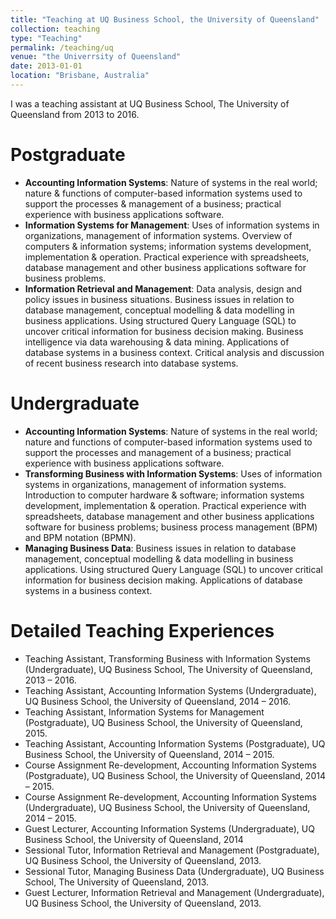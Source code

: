 ```yaml
---
title: "Teaching at UQ Business School, the University of Queensland"
collection: teaching
type: "Teaching"
permalink: /teaching/uq
venue: "the Univerrsity of Queensland"
date: 2013-01-01
location: "Brisbane, Australia"
---
```


I was a teaching assistant at UQ Business School, The University of Queensland from 2013 to 2016.

Postgraduate
======

* **Accounting Information Systems**: Nature of systems in the real world; nature & functions of computer-based information systems used to support the processes & management of a business; practical experience with business applications software.
* **Information Systems for Management**: Uses of information systems in organizations, management of information systems. Overview of computers & information systems; information systems development, implementation & operation. Practical experience with spreadsheets, database management and other business applications software for business problems.
* **Information Retrieval and Management**: Data analysis, design and policy issues in business situations. Business issues in relation to database management, conceptual modelling & data modelling in business applications. Using structured Query Language (SQL) to uncover critical information for business decision making. Business intelligence via data warehousing & data mining. Applications of database systems in a business context. Critical analysis and discussion of recent business research into database systems.


Undergraduate
======

* **Accounting Information Systems**: Nature of systems in the real world; nature and functions of computer-based information systems used to support the processes and management of a business; practical experience with business applications software.
* **Transforming Business with Information Systems**: Uses of information systems in organizations, management of information systems. Introduction to computer hardware & software; information systems development, implementation & operation. Practical experience with spreadsheets, database management and other business applications software for business problems; business process management (BPM) and BPM notation (BPMN).
* **Managing Business Data**: Business issues in relation to database management, conceptual modelling & data modelling in business applications. Using structured Query Language (SQL) to uncover critical information for business decision making. Applications of database systems in a business context.

 
Detailed Teaching Experiences
======

* Teaching Assistant, Transforming Business with Information Systems (Undergraduate), UQ Business School, The University of Queensland, 2013 – 2016.
* Teaching Assistant, Accounting Information Systems (Undergraduate), UQ Business School, the University of Queensland, 2014 – 2016.
* Teaching Assistant, Information Systems for Management (Postgraduate), UQ Business School, the University of Queensland, 2015.
* Teaching Assistant, Accounting Information Systems (Postgraduate), UQ Business School, the University of Queensland, 2014 – 2015.
* Course Assignment Re-development, Accounting Information Systems (Postgraduate), UQ Business School, the University of Queensland, 2014 – 2015.
* Course Assignment Re-development, Accounting Information Systems (Undergraduate), UQ Business School, the University of Queensland, 2014 – 2015.
* Guest Lecturer, Accounting Information Systems (Undergraduate), UQ Business School, the University of Queensland, 2014
* Sessional Tutor, Information Retrieval and Management (Postgraduate), UQ Business School, the University of Queensland, 2013.
* Sessional Tutor, Managing Business Data (Undergraduate), UQ Business School, The University of Queensland, 2013.
* Guest Lecturer, Information Retrieval and Management (Undergraduate), UQ Business School, the University of Queensland, 2013.
